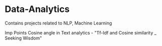# Data-Analytics
Contains projects related to NLP, Machine Learning

Imp Points
Cosine angle in Text analytics - "Tf-Idf and Cosine similarity _ Seeking Wisdom"



